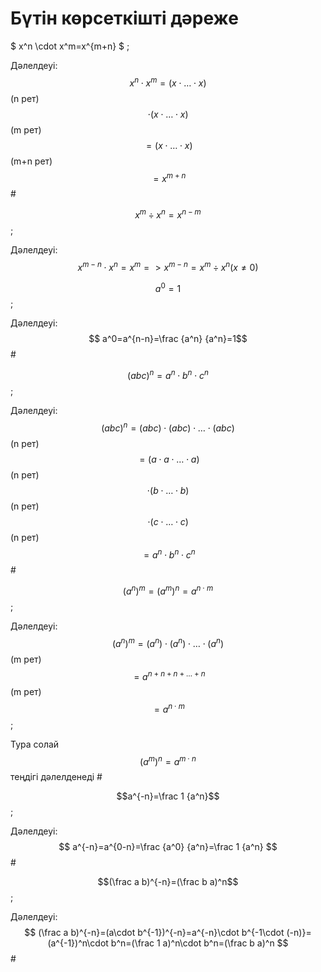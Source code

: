 # Бүтін көрсеткішті дәреже

$ x^n \cdot x^m=x^{m+n} $ ;

Дәлелдеуі: $$
x^n \cdot x^m =(x\cdot\ldots\cdot x) $$ (n рет) $$\cdot (x\cdot\ldots\cdot x)$$ (m рет) $$=(x\cdot\ldots\cdot x)$$
 (m+n рет) $$=x^{m+n}$$ #

$$ x^m \div x^n = x^{n-m} $$ ;

Дәлелдеуі: $$
 x^{m-n}\cdot x^n=x^m=> x^{m-n}=x^m\div x^n (x\neq0)$$

$$a^0=1$$;

Дәлелдеуі: $$
a^0=a^{n-n}=\frac {a^n} {a^n}=1$$ #

$$(abc)^n=a^n\cdot b^n\cdot c^n$$ ;

Дәлелдеуі: $$
(abc)^n=(abc)\cdot (abc) \cdot\ldots\cdot (abc) $$ (n рет) $$=(a\cdot a\cdot\ldots\cdot a) $$ (n рет) $$\cdot(b\cdot\ldots\cdot b)$$ (n рет) $$\cdot(c\cdot\ldots\cdot c)$$ (n рет) $$=a^n\cdot b^n\cdot c^n$$ #

$$ (a^n)^m=(a^m)^n=a^{n\cdot m}$$;

Дәлелдеуі: $$
(a^n)^m=(a^n)\cdot(a^n)\cdot\ldots\cdot (a^n)$$ (m рет) $$=a^{n+n+n+\ldots+n}$$ (m рет) $$=a^{n\cdot m}$$;

Тура солай $$(a^m)^n=a^{m\cdot n}$$ теңдігі дәлелденеді #

$$a^{-n}=\frac 1 {a^n}$$;

Дәлелдеуі: $$
a^{-n}=a^{0-n}=\frac {a^0} {a^n}=\frac 1 {a^n} $$ #

$$(\frac a b)^{-n}=(\frac b a)^n$$;

Дәлелдеуі: $$
(\frac a b)^{-n}=(a\cdot b^{-1})^{-n}=a^{-n}\cdot b^{-1\cdot (-n)}=(a^{-1})^n\cdot b^n=(\frac 1 a)^n\cdot b^n=(\frac b a)^n $$ #
